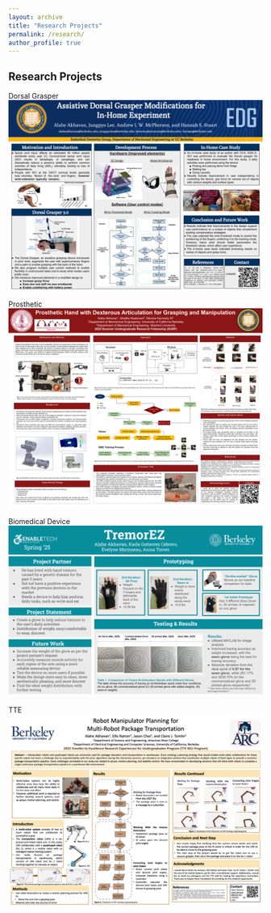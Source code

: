 ```yaml
---
layout: archive
title: "Research Projects"
permalink: /research/
author_profile: true
---
```

## Research Projects
Dorsal Grasper
<img src="/files/research/SACNASDGPoster.pdf"><br>

Prosthetic
<img src="/files/research/SURF25_poster_Alahe_Akhavan.pdf"><br>

Biomedical Device
<img src="/files/research/TremorEz.pdf"><br>

TTE
<img src="/files/research/TTEPoster.pdf"><br>
